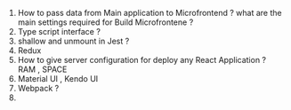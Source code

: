 1. How to pass data from Main application to Microfrontend ? what are the main settings required for Build Microfrontene ?
2. Type script interface ?
3. shallow and unmount in Jest ?
4. Redux 
5. How to give server configuration for deploy any React Application ? RAM , SPACE 
6. Material UI , Kendo UI 
7. Webpack ?
8. 